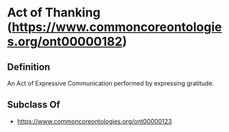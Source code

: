 # Act of Thanking (https://www.commoncoreontologies.org/ont00000182)

## Definition
An Act of Expressive Communication performed by expressing gratitude.

## Subclass Of
- https://www.commoncoreontologies.org/ont00000123

